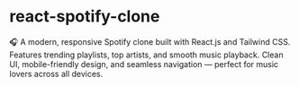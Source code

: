 # react-spotify-clone
🎧 A modern, responsive Spotify clone built with React.js and Tailwind CSS. Features trending playlists, top artists, and smooth music playback. Clean UI, mobile-friendly design, and seamless navigation — perfect for music lovers across all devices.
